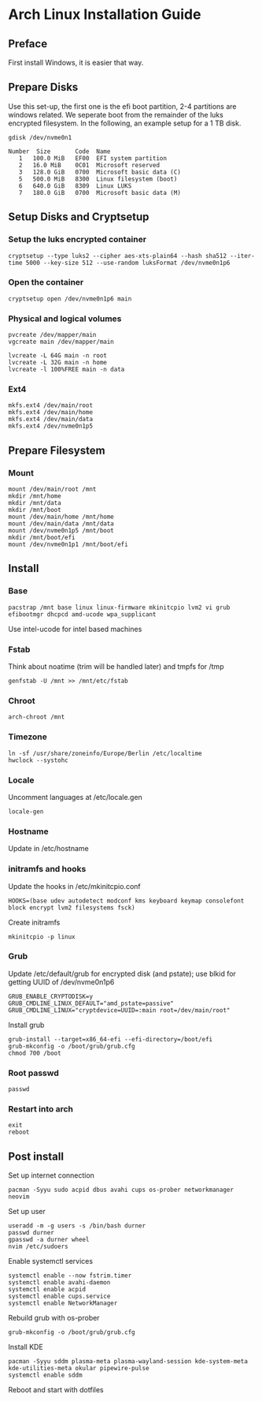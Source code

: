 # Arch Linux Installation Guide

## Preface

First install Windows, it is easier that way.


## Prepare Disks
Use this set-up, the first one is the efi boot partition, 2-4 partitions are windows related. We seperate boot from the remainder of the luks encrypted filesystem. In the following, an example setup for a 1 TB disk.
```
gdisk /dev/nvme0n1
```
```
Number  Size       Code  Name
   1   100.0 MiB   EF00  EFI system partition
   2   16.0 MiB    0C01  Microsoft reserved
   3   128.0 GiB   0700  Microsoft basic data (C)
   5   500.0 MiB   8300  Linux filesystem (boot)
   6   640.0 GiB   8309  Linux LUKS
   7   180.0 GiB   0700  Microsoft basic data (M)
```

## Setup Disks and Cryptsetup

### Setup the luks encrypted container

```
cryptsetup --type luks2 --cipher aes-xts-plain64 --hash sha512 --iter-time 5000 --key-size 512 --use-random luksFormat /dev/nvme0n1p6
```

### Open the container

```
cryptsetup open /dev/nvme0n1p6 main
```

### Physical and logical volumes

```
pvcreate /dev/mapper/main
vgcreate main /dev/mapper/main

lvcreate -L 64G main -n root
lvcreate -L 32G main -n home
lvcreate -l 100%FREE main -n data
```

### Ext4

```
mkfs.ext4 /dev/main/root
mkfs.ext4 /dev/main/home
mkfs.ext4 /dev/main/data
mkfs.ext4 /dev/nvme0n1p5
```

## Prepare Filesystem

### Mount

```
mount /dev/main/root /mnt
mkdir /mnt/home
mkdir /mnt/data
mkdir /mnt/boot
mount /dev/main/home /mnt/home
mount /dev/main/data /mnt/data
mount /dev/nvme0n1p5 /mnt/boot
mkdir /mnt/boot/efi
mount /dev/nvme0n1p1 /mnt/boot/efi
```

## Install

### Base

```
pacstrap /mnt base linux linux-firmware mkinitcpio lvm2 vi grub efibootmgr dhcpcd amd-ucode wpa_supplicant
```

Use intel-ucode for intel based machines

### Fstab

Think about noatime (trim will be handled later) and tmpfs for /tmp
```
genfstab -U /mnt >> /mnt/etc/fstab
```

### Chroot

```
arch-chroot /mnt
```

### Timezone

```
ln -sf /usr/share/zoneinfo/Europe/Berlin /etc/localtime
hwclock --systohc
```

### Locale

Uncomment languages at /etc/locale.gen
```
locale-gen
```

### Hostname

Update in /etc/hostname

### initramfs and hooks

Update the hooks in /etc/mkinitcpio.conf
```
HOOKS=(base udev autodetect modconf kms keyboard keymap consolefont block encrypt lvm2 filesystems fsck)
```

Create initramfs
```
mkinitcpio -p linux
```

### Grub

Update /etc/default/grub for encrypted disk (and pstate); use blkid for getting UUID of /dev/nvme0n1p6
```
GRUB_ENABLE_CRYPTODISK=y
GRUB_CMDLINE_LINUX_DEFAULT="amd_pstate=passive"
GRUB_CMDLINE_LINUX="cryptdevice=UUID=:main root=/dev/main/root"
```

Install grub
```
grub-install --target=x86_64-efi --efi-directory=/boot/efi
grub-mkconfig -o /boot/grub/grub.cfg
chmod 700 /boot
```

### Root passwd

```
passwd
```

### Restart into arch

```
exit
reboot
```


## Post install

Set up internet connection

```
pacman -Syyu sudo acpid dbus avahi cups os-prober networkmanager neovim
```

Set up user
```
useradd -m -g users -s /bin/bash durner
passwd durner
gpasswd -a durner wheel
nvim /etc/sudoers
```

Enable systemctl services
```
systemctl enable --now fstrim.timer
systemctl enable avahi-daemon
systemctl enable acpid
systemctl enable cups.service
systemctl enable NetworkManager
```

Rebuild grub with os-prober
```
grub-mkconfig -o /boot/grub/grub.cfg
```

Install KDE
```
pacman -Syyu sddm plasma-meta plasma-wayland-session kde-system-meta kde-utilities-meta okular pipewire-pulse
systemctl enable sddm
```

Reboot and start with dotfiles
